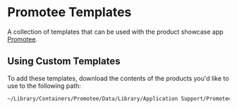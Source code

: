# Promotee Templates

A collection of templates that can be used with the product showcase app [Promotee].

## Using Custom Templates
To add these templates, download the contents of the products you'd like to use to the following path:

```sh
~/Library/Containers/Promotee/Data/Library/Application Support/Promotee2/templates/
```

[Promotee]: https://apps.apple.com/us/app/promotee/id578071639


